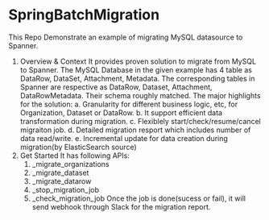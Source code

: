 # SpringBatchMigration
This Repo Demonstrate an example of migrating MySQL datasource to Spanner.

1. Overview & Context
   It provides proven solution to migrate from MySQL to Spanner. The MySQL Database in the given example has 4 table as DataRow, DataSet, Attachment, Metadata. The corresponding tables in Spanner are respective as DataRow, Dataset, Attachment, DataRowMetadata. Their schema roughly matched.
   The major highlights for the solution:
   a. Granularity for different business logic, etc, for Organization, Dataset or DataRow.
   b. It support efficient data transformation during migration.
   c. Flexiblely start/check/resume/cancel migraiton job.
   d. Detailed migration resport which includes number of data read/write.
   e. Incremental update for data creation during migration(by ElasticSearch source)
2. Get Started
   It has following APIs:
   1. _migrate_organizations
   2. _migrate_dataset
   3. _migrate_datarow
   4. _stop_migration_job
   5. _check_migration_job
   Once the job is done(sucess or fail), it will send webhook through Slack for the migration report.
